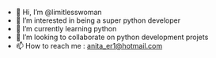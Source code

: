 - 👋 Hi, I’m @limitlesswoman
- 👀 I’m interested in being a super python developer
- 🌱 I’m currently learning python
- 💞️ I’m looking to collaborate on python development projets
- 📫 How to reach me : anita_er1@hotmail.com

<!---
limitlesswoman/limitlesswoman is a ✨ special ✨ repository because its `README.md` (this file) appears on your GitHub profile.
You can click the Preview link to take a look at your changes.
--->
